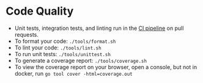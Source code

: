 # Code Quality
* Unit tests, integration tests, and linting run in the
[CI pipeline](https://dev.azure.com/michaelsethperel/docker-lock/_build?definitionId=4)
on pull requests.
* To format your code: `./tools/format.sh`
* To lint your code: `./tools/lint.sh`
* To run unit tests: `./tools/unittest.sh`
* To generate a coverage report: `./tools/coverage.sh`
* To view the coverage report on your browser, open a console, but not in
docker, run `go tool cover -html=coverage.out`